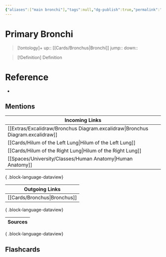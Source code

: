 ```yaml
---
{"aliases":["main bronchi"],"tags":null,"dg-publish":true,"permalink":"/cards/primary-bronchi/","dgPassFrontmatter":true}
---
```


# Primary Bronchi

> [!ontology]+
> up:: [[Cards/Bronchus\|Bronchi]]
> jump:: 
> down:: 

> [!Definition] Definition
> 

# Reference
- 

## Mentions
| Incoming Links                                                                    |
| --------------------------------------------------------------------------------- |
| [[Extras/Excalidraw/Bronchus Diagram.excalidraw\|Bronchus Diagram.excalidraw]] |
| [[Cards/Hilum of the Left Lung\|Hilum of the Left Lung]]                       |
| [[Cards/Hilum of the Right Lung\|Hilum of the Right Lung]]                     |
| [[Spaces/University/Classes/Human Anatomy\|Human Anatomy]]                     |

{ .block-language-dataview}

| Outgoing Links                  |
| ------------------------------- |
| [[Cards/Bronchus\|Bronchus]] |

{ .block-language-dataview}

| Sources |
| ------- |

{ .block-language-dataview}

## Flashcards
